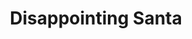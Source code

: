 ---
pid: ch845
title: Disappointing Santa
location_transcription: Sports Complex
coordinates: "[-75.168804621952, 39.903569879658]"
zipcode: '19454'
gen_neighborhood: 
neighborhood: 
outside_phl: 'North Wales PA '
age: '47'
age_range: 40-49
instagram: 
image_file_name: ch_845.jpg
proposal_transcription: A takeoff of the historical booing of Santa at an Eagles game
  skinny and possibly drunk
topic: History,Sports
topic_summary: 0, 0
type: Other No Form
keywords_other: 
credit: 
image_labels: 
twitter: 
facebook: 
permalink: "/monuments/ch845/"
layout: item-page
---